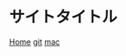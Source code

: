 # サイトタイトル

[Home](index.md)
[git](git.md)
[mac](mac.md)

<!--[gimmick:themechooser](Choose theme)-->